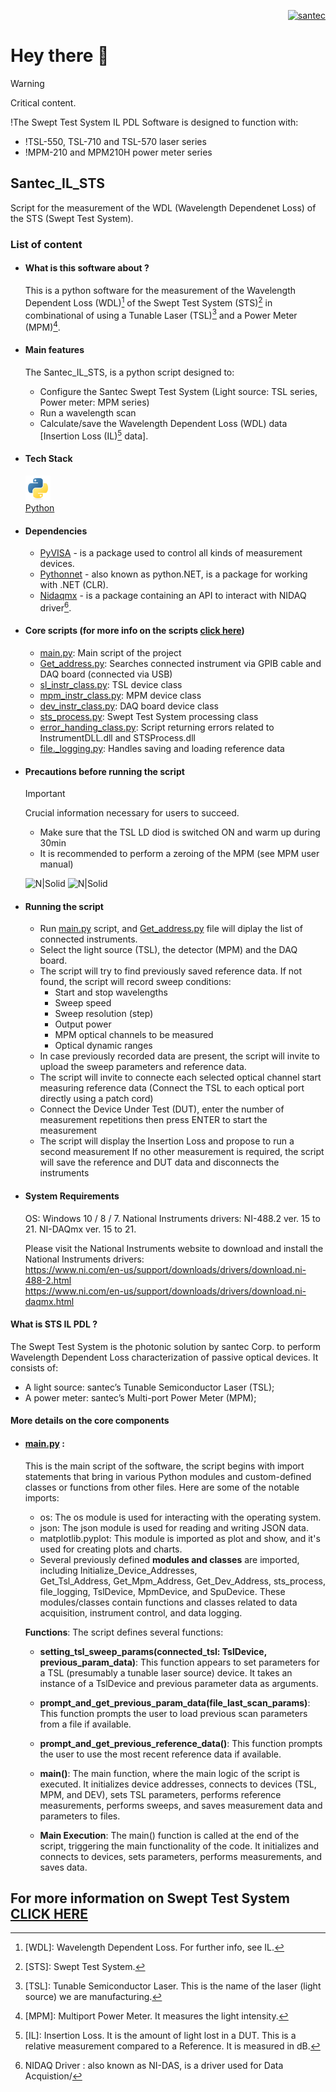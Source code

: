 
<p align="right"> <a href="https://www.santec.com/jp/" target="_blank" rel="noreferrer"> <img src="https://www.santec.com/dcms_media/image/common_logo01.png" alt="santec" 
  width="250" height="45"/> </a> </p>

<h1 align="left"> Hey there 👋 </h1>

> [!WARNING]
> Critical content.

!The Swept Test System IL PDL Software is designed to function with:
- !TSL-550, TSL-710 and TSL-570 laser series 
- !MPM-210 and MPM210H power meter series 


<h2 align="left"> Santec_IL_STS </h2>
Script for the measurement of the WDL (Wavelength Dependenet Loss) of the STS (Swept Test System).   

<h3 align="left"> List of content </h3>

- #### What is this software about ?
    This is a python software for the measurement of the Wavelength Dependent Loss (WDL)[^3] of the Swept Test System (STS)[^6] in combinational of using a Tunable Laser (TSL)[^1] and a Power Meter (MPM)[^2].

- #### Main features 
    The Santec_IL_STS, is a python script designed to: 
    - Configure the Santec Swept Test System (Light source: TSL series, Power meter: MPM series) 
    -  Run a wavelength scan 
    -  Calculate/save the Wavelength Dependent Loss (WDL) data [Insertion Loss (IL)[^4] data].

- #### Tech Stack
  <p align="left"> <a href="https://www.python.org" target="_blank" rel="noreferrer"> <img src="https://raw.githubusercontent.com/devicons/devicon/master/icons/python/python-original.svg" alt="python" 
  width="40" height="40"/> <br> Python </a> </p>

- #### Dependencies
  - [PyVISA] - is a package used to control all kinds of measurement devices.
  - [Pythonnet] - also known as python.NET, is a package for working with .NET (CLR).
  - [Nidaqmx] - is a package containing an API to interact with NIDAQ driver[^5].
 

- #### Core scripts (for more info on the scripts [click here](https://github.com/rpj17-iNSANE/demo-readme-for-IL_STS/blob/main/README.md#more-details-on-the-core-components))
    - [main.py]: Main script of the project
    - [Get_address.py]: Searches connected instrument via GPIB cable and DAQ board (connected via USB)
    - [sl_instr_class.py]: TSL device class
    - [mpm_instr_class.py]: MPM device class
    - [dev_instr_class.py]: DAQ board device class
    - [sts_process.py]: Swept Test System processing class
    - [error_handing_class.py]: Script returning errors related to InstrumentDLL.dll and STSProcess.dll
    - [file._logging.py]: Handles saving and loading reference data


- #### Precautions before running the script
    > [!IMPORTANT]
    > Crucial information necessary for users to succeed.

    - Make sure that the TSL LD diod is switched ON and warm up during 30min
    - It is recommended to perform a zeroing of the MPM (see MPM user manual)

    ![N|Solid](https://user-images.githubusercontent.com/103238519/187052163-7718c0ee-4fc7-44a3-9086-b7af40b0100a.png) 
    ![N|Solid](https://user-images.githubusercontent.com/103238519/187053147-8edf1644-5ba1-41ed-a1c1-1b900c923ea6.png) 


- #### Running the script
    - Run [main.py] script, and [Get_address.py] file will diplay the list of connected instruments.
    - Select the light source (TSL), the detector (MPM) and the DAQ board.
    - The script will try to find previously saved reference data. If not found, the script will record sweep conditions:
        - Start and stop wavelengths
        - Sweep speed
        - Sweep resolution (step)
        - Output power
        - MPM optical channels to be measured
        - Optical dynamic ranges
    - In case previously recorded data are present, the script will invite to upload the sweep parameters and reference data.
    - The script will invite to connecte each selected optical channel start measuring reference data (Connect the TSL to each optical port directly using a patch cord)
    - Connect the Device Under Test (DUT), enter the number of measurement repetitions then press ENTER to start the measurement
    - The script will display the Insertion Loss and propose to run a second measurement
    If no other measurement is required, the script will save the reference and DUT data and disconnects the instruments

- #### System Requirements
    OS: Windows 10 / 8 / 7.
    National Instruments drivers: NI-488.2 ver. 15 to 21.
    NI-DAQmx ver. 15 to 21.

    Please visit the National Instruments website to download and install the National Instruments drivers:  
    https://www.ni.com/en-us/support/downloads/drivers/download.ni-488-2.html  
    https://www.ni.com/en-us/support/downloads/drivers/download.ni-daqmx.html   
    
#### What is STS IL PDL ?
The Swept Test System is the photonic solution by santec Corp. to perform Wavelength 
Dependent Loss characterization of passive optical devices.
It consists of:
- A light source: santec’s Tunable Semiconductor Laser (TSL);
- A power meter: santec’s Multi-port Power Meter (MPM);

#### More details on the core components 
- #### [main.py] :
    This is the main script of the software, the script begins with import statements that bring in various Python modules and 
    custom-defined classes or functions from other files. Here are some of the notable imports:
    - os: The os module is used for interacting with the operating system.
    - json: The json module is used for reading and writing JSON data.
    - matplotlib.pyplot: This module is imported as plot and show, and it's used for creating plots and charts.
    - Several previously defined **modules and classes** are imported, including Initialize_Device_Addresses,         
      Get_Tsl_Address, Get_Mpm_Address, Get_Dev_Address, sts_process, file_logging, TslDevice, MpmDevice, and SpuDevice. These 
      modules/classes contain functions and classes related to data acquisition, instrument control, and data logging.
    
    **Functions**:
      The script defines several functions:
    
    - **setting_tsl_sweep_params(connected_tsl: TslDevice, previous_param_data)**: This function appears to set parameters 
       for a TSL (presumably a tunable laser source) device. It takes an instance of a TslDevice and previous parameter data 
       as arguments.
  
    - **prompt_and_get_previous_param_data(file_last_scan_params)**: This function prompts the user to load previous scan 
        parameters from a file if available.
  
    - **prompt_and_get_previous_reference_data()**: This function prompts the user to use the most recent reference data if 
        available.
  
    - **main()**: The main function, where the main logic of the script is executed. It initializes device addresses, 
        connects to devices (TSL, MPM, and DEV), sets TSL parameters, performs reference 
        measurements, performs sweeps, and saves measurement data and parameters to files.
    
    - **Main Execution**:
        The main() function is called at the end of the script, triggering the main functionality of the code. It initializes 
        and connects to devices, sets parameters, performs measurements, and saves data.


## For more information on Swept Test System [CLICK HERE](https://inst.santec.com/products/componenttesting/sts)


[^1]: [TSL]: Tunable Semiconductor Laser. This is the name of the laser (light source) we are manufacturing.
[^2]: [MPM]: Multiport Power Meter. It measures the light intensity.
[^3]: [WDL]: Wavelength Dependent Loss. For further info, see IL.
[^4]: [IL]: Insertion Loss. It is the amount of light lost in a DUT. This is a relative measurement compared to a   Reference. It is measured in dB.
[^6]: [STS]: Swept Test System.
[^5]: NIDAQ Driver : also known as NI-DAS, is a driver used for Data Acquistion/

[//]: # (Below are the links to the python scripts of the main IL_STS repo)
[main.py]: <https://github.com/santec-corporation/Santec_IL_STS/blob/main/main.py>
[Get_address.py]: <https://github.com/santec-corporation/Santec_IL_STS/blob/main/Get_address.py>
[sl_instr_class.py]: <https://github.com/santec-corporation/Santec_IL_STS/blob/main/sl_instr_class.py>
[mpm_instr_class.py]: <https://github.com/santec-corporation/Santec_IL_STS/blob/main/mpm_instr_class.py>
[dev_instr_class.py]: <https://github.com/santec-corporation/Santec_IL_STS/blob/main/dev_instr_class.pyy>
[sts_process.py]: <https://github.com/santec-corporation/Santec_IL_STS/blob/main/sts_process.py>
[error_handing_class.py]: <https://github.com/santec-corporation/Santec_IL_STS/blob/main/error_handing_class.py>
[file._logging.py]: <https://github.com/santec-corporation/Santec_IL_STS/blob/main/file._logging.py>

[//]: # (Below are the links to the dependencies used in this repo)
[PyVISA]: <https://pyvisa.readthedocs.io/en/latest/index.html>
[Pythonnet]: <https://github.com/pythonnet/pythonnet/wiki/Installation>
[Nidaqmx]: <https://nidaqmx-python.readthedocs.io/en/latest/>
[Pyvera]: <https://pypi.org/project/pyvera/>
